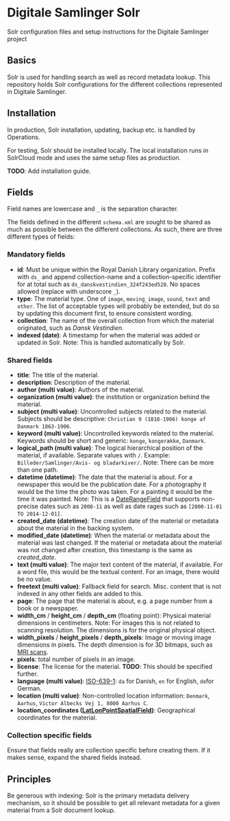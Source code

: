 # Digitale Samlinger Solr
Solr configuration files and setup instructions for the Digitale Samlinger project

## Basics
Solr is used for handling search as well as record metadata lookup.
This repository holds Solr configurations for the different collections
represented in Digitale Samlinger.

## Installation
In production, Solr installation, updating, backup etc. is handled by Operations.

For testing, Solr should be installed locally. The local installation runs in SolrCloud mode
and uses the same setup files as production. 

**TODO**: Add installation guide.

## Fields

Field names are lowercase and `_` is the separation character.

The fields defined in the different `schema.xml` are sought to be shared
as much as possible between the different collections. As such, there are
three different types of fields:

### Mandatory fields

* **id**: Must be unique within the Royal Danish Library organization.
Prefix with `ds_` and append collection-name and a collection-specific identifier
for at total such as `ds_danskvestindien_324f243ed528`. No spaces allowed (replace with underscore `_`). 
* **type**: The material type. One of `image`, `moving_image`, `sound`, `text` and `other`.
The list of acceptable types will probably be extended, but do so by updating this
document first, to ensure consistent wording.
* **collection**: The name of the overall collection from which the material originated,
such as _Dansk Vestindien_.
* **indexed (date)**: A timestamp for when the material was added or updated in Solr.
Note: This is handled automatically by Solr.  

### Shared fields

* **title**: The title of the material.
* **description**: Description of the material.
* **author (multi value)**: Authors of the material. 
* **organization (multi value)**: the institution or organization behind the material. 
* **subject (multi value)**: Uncontrolled subjects related to the material.
Subjects should be descriptive: `Christian 9 (1818-1906) konge af Danmark 1863-1906`.
* **keyword (multi value)**: Uncontrolled keywords related to the material.
Keywords should be short and generic: `konge`, `kongerække`, `Danmark`.
* **logical_path (multi value)**: The logical hierarchical position of the material, if available.
Separate values with `/`. Example: `Billeder/Samlinger/Avis- og bladarkiver/`.
Note: There can be more than one path.
* **datetime (datetime)**: The date that the material is about. For a newspaper this would be the
publication date. For a photography it would be the time the photo was taken. For a painting it
would be the time it was painted.
Note: This is a [DateRangeField](https://lucene.apache.org/solr/guide/8_1/working-with-dates.html#date-range-formatting)
that supports non-precise dates such as `2000-11` as well as date rages such as `[2000-11-01 TO 2014-12-01]`.
* **created_date (datetime)**: The creation date of the material or metadata about the material
in the backing system.   
* **modified_date (datetime)**: When the material or metadata about the material was last changed.
If the material or metadata about the material was not changed after creation, this 
timestamp is the same as _created_date_.
* **text (multi value)**: The major text content of the material, if available. For a
word file, this would be the textual content. For an image, there would be no value.
* **freetext (multi value)**: Fallback field for search. Misc. content that is not indexed
in any other fields are added to this. 
* **page**: The page that the material is about, e.g. a page number from a book or a newspaper.
* **width_cm** / **height_cm** / **depth_cm** (floating point): Physical material dimensions in centimeters.
Note: For images this is not related to scanning resolution. The dimensions is for the original
physical object.  
* **width_pixels** / **height_pixels** / **depth_pixels**: Image or moving image dimensions in 
pixels. The depth dimension is for 3D bitmaps, such as 
[MRI scans](https://en.wikipedia.org/wiki/Magnetic_resonance_imaging).
* **pixels**: total number of pixels in an image.
* **license**: The license for the material. **TODO**: This should be specified further.
* **language (multi value)**: [ISO-639-1](https://en.wikipedia.org/wiki/List_of_ISO_639-1_codes): 
`da` for Danish, `en` for English, `de`for German. 
* **location (multi value)**: Non-controlled location information: `Denmark`, `Aarhus`, 
`Victor Albecks Vej 1, 8000 Aarhus C`.
* **location_coordinates ([LatLonPointSpatialField](https://lucene.apache.org/solr/guide/8_1/spatial-search.html#latlonpointspatialfield))**:
Geographical coordinates for the material.

### Collection specific fields
Ensure that fields really are collection specific before creating them. If it makes sense, expand
the shared fields instead.

## Principles
Be generous with indexing: Solr is the primary metadata delivery mechanism, so it should be possible
to get all relevant metadata for a given material from a Solr document lookup. 
